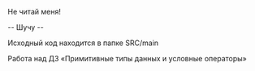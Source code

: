Не читай меня!

-- Шучу --

Исходный код находится в папке SRC/main

Работа над ДЗ «Примитивные типы данных и условные операторы»
